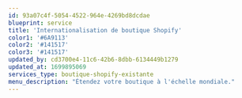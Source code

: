 ```yaml
---
id: 93a07c4f-5054-4522-964e-4269bd8dcdae
blueprint: service
title: 'Internationalisation de boutique Shopify'
color1: '#6A9113'
color2: '#141517'
color3: '#141517'
updated_by: cd3700e4-11c6-42b6-8dbb-6134449b1279
updated_at: 1699895069
services_type: boutique-shopify-existante
menu_description: "Étendez votre boutique à l'échelle mondiale."
---
```

